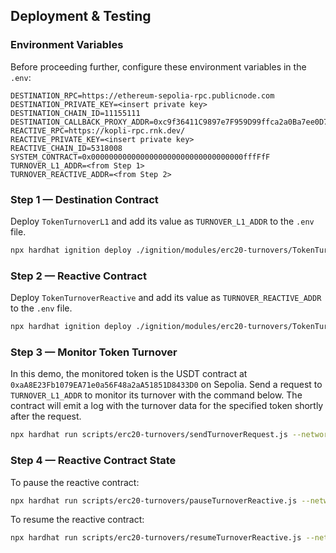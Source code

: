 ## Deployment & Testing

### Environment Variables

Before proceeding further, configure these environment variables in the `.env`:

```env
DESTINATION_RPC=https://ethereum-sepolia-rpc.publicnode.com
DESTINATION_PRIVATE_KEY=<insert private key>
DESTINATION_CHAIN_ID=11155111
DESTINATION_CALLBACK_PROXY_ADDR=0xc9f36411C9897e7F959D99ffca2a0Ba7ee0D7bDA
REACTIVE_RPC=https://kopli-rpc.rnk.dev/
REACTIVE_PRIVATE_KEY=<insert private key>
REACTIVE_CHAIN_ID=5318008
SYSTEM_CONTRACT=0x0000000000000000000000000000000000fffFfF
TURNOVER_L1_ADDR=<from Step 1>
TURNOVER_REACTIVE_ADDR=<from Step 2>
```

### Step 1 — Destination Contract

Deploy `TokenTurnoverL1` and add its value as `TURNOVER_L1_ADDR` to the `.env` file.

```bash
npx hardhat ignition deploy ./ignition/modules/erc20-turnovers/TokenTurnoverL1Module.js --network sepolia
```

### Step 2 — Reactive Contract

Deploy `TokenTurnoverReactive` and add its value as `TURNOVER_REACTIVE_ADDR` to the `.env` file.

```bash
npx hardhat ignition deploy ./ignition/modules/erc20-turnovers/TokenTurnoverReactiveModule.js --network reactive
```

### Step 3 — Monitor Token Turnover

In this demo, the monitored token is the USDT contract at `0xaA8E23Fb1079EA71e0a56F48a2aA51851D8433D0` on Sepolia. Send a request to `TURNOVER_L1_ADDR` to monitor its turnover with the command below. The contract will emit a log with the turnover data for the specified token shortly after the request.

```bash
npx hardhat run scripts/erc20-turnovers/sendTurnoverRequest.js --network sepolia
```

### Step 4 — Reactive Contract State

To pause the reactive contract:

```bash
npx hardhat run scripts/erc20-turnovers/pauseTurnoverReactive.js --network reactive
```

To resume the reactive contract:

```bash
npx hardhat run scripts/erc20-turnovers/resumeTurnoverReactive.js --network reactive
```